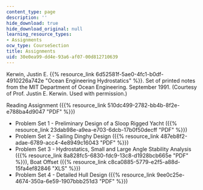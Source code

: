 ```yaml
---
content_type: page
description: ''
hide_download: true
hide_download_original: null
learning_resource_types:
- Assignments
ocw_type: CourseSection
title: Assignments
uid: 30e0ea99-dd4e-93a6-af07-00d812710639
---
```


Kerwin, Justin E. {{% resource_link 6d52581f-5ae0-4fc1-b0df-4910226a742e "Ocean Engineering Hydrostatics" %}}. Set of printed notes from the MIT Department of Ocean Engineering. September 1991. (Courtesy of Prof. Justin E. Kerwin. Used with permission.)

Reading Assignment ({{% resource_link 510dc499-2782-bb4b-8f2e-e788ba4d9047 "PDF" %}})

*   Problem Set 1 - Preliminary Design of a Sloop Rigged Yacht ({{% resource_link 23dab98e-a9ea-e703-6dcb-17b0f50decff "PDF" %}})
*   Problem Set 2 - Sailing Dinghy Design ({{% resource_link 487eb8f2-adae-6789-acc4-4e8949c16043 "PDF" %}})
*   Problem Set 3 - Hydrostatics, Small and Large Angle Stability Analysis ({{% resource_link 8a828fc5-6830-fdc9-13c8-d1928bcb665e "PDF" %}}), Boat Offset ({{% resource_link c8ca0885-5779-e2f5-a88d-15fa4ef82846 "XLS" %}})
*   Problem Set 4 - Detailed Hull Design ({{% resource_link 9ee0c25e-4674-350a-6e59-1907bbb251d3 "PDF" %}})